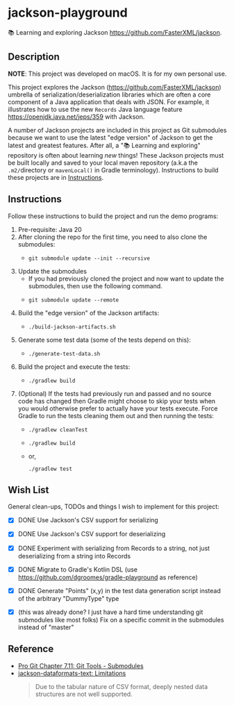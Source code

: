 # jackson-playground

📚 Learning and exploring Jackson <https://github.com/FasterXML/jackson>.


## Description

**NOTE**: This project was developed on macOS. It is for my own personal use.

This project explores the Jackson (<https://github.com/FasterXML/jackson>) umbrella of serialization/deserialization
libraries which are often a core component of a Java application that deals with JSON. For example, it illustrates how
to use the new `Records` Java language feature <https://openjdk.java.net/jeps/359> with Jackson.

A number of Jackson projects are included in this project as Git submodules because we want to use the latest "edge
version" of Jackson to get the latest and greatest features. After all, a "📚 Learning and exploring" repository is
often about learning _new_ things! These Jackson projects must be built locally and saved to your local maven
repository (a.k.a the `.m2/`directory or `mavenLocal()` in Gradle terminology). Instructions to build these projects
are in [Instructions](#instructions).


## Instructions

Follow these instructions to build the project and run the demo programs:

1. Pre-requisite: Java 20
2. After cloning the repo for the first time, you need to also clone the submodules:
    * ```shell
      git submodule update --init --recursive
      ```
3. Update the submodules
    * If you had previously cloned the project and now want to update the submodules, then use the following command.
    * ```shell
      git submodule update --remote
      ```
4. Build the "edge version" of the Jackson artifacts:
    * ```shell
      ./build-jackson-artifacts.sh
      ```
5. Generate some test data (some of the tests depend on this):
    * ```shell
      ./generate-test-data.sh
      ```
6. Build the project and execute the tests:
    * ```shell
      ./gradlew build
      ```
7. (Optional) If the tests had previously run and passed and no source code has changed then Gradle might choose to skip
   your tests when you would otherwise prefer to actually have your tests execute. Force Gradle to run the tests cleaning
   them out and then running the tests: 
    * ```shell
      ./gradlew cleanTest
      ```
    * ```shell
      ./gradlew build
      ```
    * or,
      ```shell
      ./gradlew test
      ```


## Wish List

General clean-ups, TODOs and things I wish to implement for this project:

* [x] DONE Use Jackson's CSV support for serializing
* [x] DONE Use Jackson's CSV support for deserializing
* [x] DONE Experiment with serializing from Records to a string, not just deserializing from a string into Records
* [x] DONE Migrate to Gradle's Kotlin DSL (use <https://github.com/dgroomes/gradle-playground> as reference)
* [x] DONE Generate "Points" (x,y) in the test data generation script instead of the arbitrary "DummyType" type 
* [x] (this was already done? I just have a hard time understanding git submodules like most folks) Fix on a specific commit in the submodules instead of "master"


## Reference

* [Pro Git Chapter 7.11: Git Tools - Submodules](https://git-scm.com/book/en/v2/Git-Tools-Submodules)
* [jackson-dataformats-text: Limitations](https://github.com/FasterXML/jackson-dataformats-text/tree/2.14/csv#limitations)
  > Due to the tabular nature of CSV format, deeply nested data structures are not well supported.
